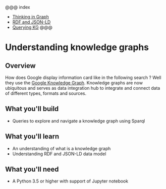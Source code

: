 
@@@ index

* [Thinking in Graph](thinking-in-graph.md)
* [RDF and JSON-LD](understanding-jsonld.md)
* [Querying KG](querying-knowledge-graph.md)
@@@

# Understanding knowledge graphs


## Overview

How does Google display information card like in the following search ? Well they use the [Google Knowledge Graph](https://developers.google.com/knowledge-graph/).
Knowledge graphs are now ubiquitous and serves as data integration hub to integrate and connect data of different types, formats and sources.


## What you'll build

* Queries to explore and navigate a knowledge graph using Sparql


## What you'll learn

* An understanding of what is a knowledge graph
* Understanding RDF and JSON-LD data model


## What you'll need

* A Python 3.5 or higher  with support of Jupyter notebook
